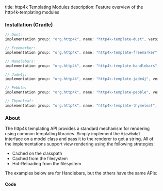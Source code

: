 title: http4k Templating Modules
description: Feature overview of the http4k-templating modules

### Installation (Gradle)

```groovy
// Dust: 
implementation group: "org.http4k", name: "http4k-template-dust", version: "4.14.1.3"

// Freemarker: 
implementation group: "org.http4k", name: "http4k-template-freemarker", version: "4.14.1.3"

// Handlebars: 
implementation group: "org.http4k", name: "http4k-template-handlebars", version: "4.14.1.3"

// Jade4j: 
implementation group: "org.http4k", name: "http4k-template-jade4j", version: "4.14.1.3"

// Pebble: 
implementation group: "org.http4k", name: "http4k-template-pebble", version: "4.14.1.3"

// Thymeleaf: 
implementation group: "org.http4k", name: "http4k-template-thymeleaf", version: "4.14.1.3"
```

### About
The http4k templating API provides a standard mechanism for rendering using common templating libraries. Simply implement the `ViewModel` interface on a model class and pass it to the renderer to get a string. All of the implementations support view rendering using the following strategies:

* Cached on the classpath
* Cached from the filesystem
* Hot-Reloading from the filesystem

The examples below are for Handlebars, but the others have the same APIs:

#### Code  [<img class="octocat"/>](https://github.com/http4k/http4k/blob/master/src/docs/guide/reference/templating/example.kt)

<script src="https://gist-it.appspot.com/https://github.com/http4k/http4k/blob/master/src/docs/guide/reference/templating/example.kt"></script>

[http4k]: https://http4k.org

